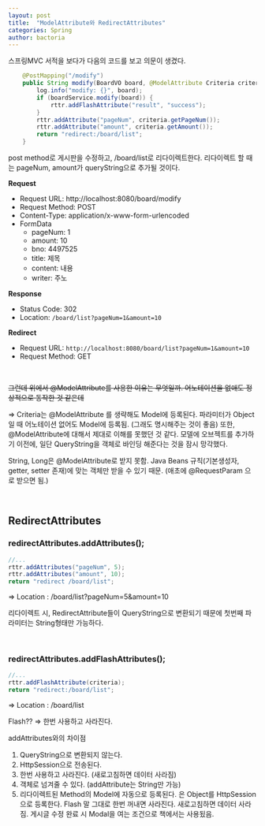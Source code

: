 ```yaml
---
layout: post
title:  "ModelAttribute와 RedirectAttributes"
categories: Spring
author: bactoria
---
```


스프링MVC 서적을 보다가 다음의 코드를 보고 의문이 생겼다.

```java
    @PostMapping("/modify")
    public String modify(BoardVO board, @ModelAttribute Criteria criteria, RedirectAttributes rttr) {
        log.info("modify: {}", board);
        if (boardService.modify(board)) {
            rttr.addFlashAttribute("result", "success");
        }
        rttr.addAttribute("pageNum", criteria.getPageNum());
        rttr.addAttribute("amount", criteria.getAmount());
        return "redirect:/board/list";
    }
```

post method로 게시판을 수정하고, /board/list로 리다이렉트한다. 리다이렉트 할 때는 pageNum, amount가 queryString으로 추가될 것이다.

**Request**
- Request URL: http://localhost:8080/board/modify
- Request Method: POST
- Content-Type: application/x-www-form-urlencoded
- FormData
    + pageNum: 1
    + amount: 10
    + bno: 4497525
    + title: 제목
    + content: 내용
    + writer: 주노

**Response**
- Status Code: 302
- Location: `/board/list?pageNum=1&amount=10`

**Redirect**
- Request URL: `http://localhost:8080/board/list?pageNum=1&amount=10`
- Request Method: GET

&nbsp;

~~그런데 위에서 @ModelAttribute를 사용한 이유는 무엇일까. 어노테이션을 없애도 정상적으로 동작한 것 같은데~~

=> Criteria는 @ModelAttribute 를 생략해도 Model에 등록된다. 파라미터가 Object일 때 어노테이션 없어도 Model에 등록됨. (그래도 명시해주는 것이 좋음) 또한, @ModelAttribute에 대해서 제대로 이해를 못했던 것 같다. 모델에 오브젝트를 추가하기 이전에, 일단 QueryString을 객체로 바인딩 해준다는 것을 잠시 망각했다. 

String, Long은 @ModelAttribute로 받지 못함. Java Beans 규칙(기본생성자, getter, setter 존재)에 맞는 객체만 받을 수 있기 때문. (애초에 @RequestParam 으로 받으면 됨.)

&nbsp;

## RedirectAttributes

### redirectAttributes.addAttributes();

```java
//...
rttr.addAttributes("pageNum", 5); 
rttr.addAttributes("amount", 10); 
return "redirect /board/list";
```

=> Location : /board/list?pageNum=5&amount=10 

리다이렉트 시, RedirectAttribute들이 QueryString으로 변환되기 때문에 첫번째 파라미터는 String형태만 가능하다.

&nbsp;

### redirectAttributes.addFlashAttributes();

```java
//...
rttr.addFlashAttribute(criteria);
return "redirect:/board/list";
```

=> Location : /board/list

Flash?? => 한번 사용하고 사라진다.

addAttributes와의 차이점

1. QueryString으로 변환되지 않는다.
2. HttpSession으로 전송된다.
3. 한번 사용하고 사라진다. (새로고침하면 데이터 사라짐)
4. 객체로 넘겨줄 수 있다. (addAttribute는 String만 가능)
5. 리다이렉트된 Method의 Model에 자동으로 등록된다.
은 Object를 HttpSession으로 등록한다. Flash 말 그대로 한번 꺼내면 사라진다. 새로고침하면 데이터 사라짐. 게시글 수정 완료 시 Modal을 여는 조건으로 책에서는 사용됬음.
